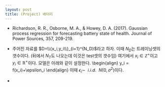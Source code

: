 ```yaml
---
layout: post
title: (Project) 배터리
---
```


- Richardson, R. R., Osborne, M. A., & Howey, D. A. (2017). Gaussian process regression for forecasting battery state of health. Journal of Power Sources, 357, 209-219.

- 주어진 자료를 $D=\\{x_i,y_i\\}_{i=1}^{N_D}$라고 하자. 이때 $N_D$는 트레이닝셋의 갯수이다. (뒤에서 $N_T$도 나오는데 이것은 test셋의 갯수임) 여기에서 $x_i \in \mathbb{Z}^+$이고 $y_i \in \mathbb{R}^+$이다. 모델은 아래와 같이 설정한다. 
\begin{align}
y_i = f(x_i)+\epsilon_i 
\end{align} 
이때 $\epsilon_i \sim ~~ i.i.d.~~ N(0,\sigma^2)$이다. 

- 
